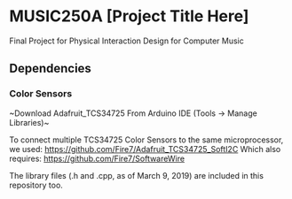 # MUSIC250A [Project Title Here]
Final Project for Physical Interaction Design for Computer Music


## Dependencies
### Color Sensors
~Download Adafruit_TCS34725 From Arduino IDE (Tools -> Manage Libraries)~

To connect multiple TCS34725 Color Sensors to the same microprocessor, we used: 
https://github.com/Fire7/Adafruit_TCS34725_SoftI2C
Which also requires: https://github.com/Fire7/SoftwareWire

The library files (.h and .cpp, as of March 9, 2019) are included in this repository too.

